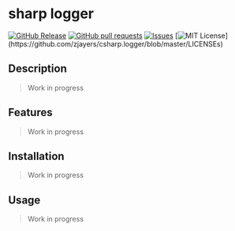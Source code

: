 # sharp logger
[![GitHub Release](https://img.shields.io/github/release/zjayers/csharp.logger.svg?style=flat)]()
[![GitHub pull requests](https://img.shields.io/github/issues-pr/zjayers/csharp.logger.svg?style=flat)]()
[![Issues](https://img.shields.io/github/issues-raw/zjayers/csharp.logger.svg?maxAge=25000)](https://github.com/zjayers/csharp.logger/issues)
[![MIT License](https://img.shields.io/apm/l/atomic-ui.svg?)](https://github.com/zjayers/csharp.logger/blob/master/LICENSEs)

## Description

> Work in progress

## Features

> Work in progress

## Installation

> Work in progress

## Usage

> Work in progress